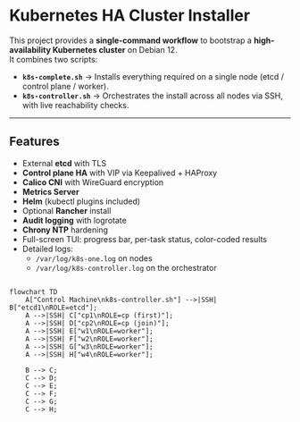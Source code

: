 # Kubernetes HA Cluster Installer

This project provides a **single-command workflow** to bootstrap a **high-availability Kubernetes cluster** on Debian 12.  
It combines two scripts:

- **`k8s-complete.sh`** → Installs everything required on a single node (etcd / control plane / worker).
- **`k8s-controller.sh`** → Orchestrates the install across all nodes via SSH, with live reachability checks.

---

## Features

- External **etcd** with TLS
- **Control plane HA** with VIP via Keepalived + HAProxy
- **Calico CNI** with WireGuard encryption
- **Metrics Server**
- **Helm** (kubectl plugins included)
- Optional **Rancher** install
- **Audit logging** with logrotate
- **Chrony NTP** hardening
- Full-screen TUI: progress bar, per-task status, color-coded results
- Detailed logs:  
  - `/var/log/k8s-one.log` on nodes  
  - `/var/log/k8s-controller.log` on the orchestrator

```mermaid

flowchart TD
    A["Control Machine\nk8s-controller.sh"] -->|SSH| B["etcd1\nROLE=etcd"];
    A -->|SSH| C["cp1\nROLE=cp (first)"];
    A -->|SSH| D["cp2\nROLE=cp (join)"];
    A -->|SSH| E["w1\nROLE=worker"];
    A -->|SSH| F["w2\nROLE=worker"];
    A -->|SSH| G["w3\nROLE=worker"];
    A -->|SSH| H["w4\nROLE=worker"];

    B --> C;
    C --> D;
    C --> E;
    C --> F;
    C --> G;
    C --> H;

